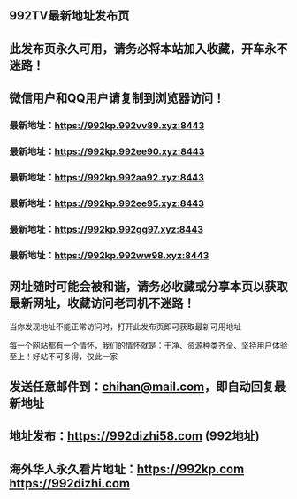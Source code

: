 ## **992TV最新地址发布页**
## 此发布页永久可用，请务必将本站加入收藏，开车永不迷路！
## 微信用户和QQ用户请复制到浏览器访问！
### 最新地址：https://992kp.992vv89.xyz:8443

### 最新地址：https://992kp.992ee90.xyz:8443

### 最新地址：https://992kp.992aa92.xyz:8443

### 最新地址：https://992kp.992ee95.xyz:8443

### 最新地址：https://992kp.992gg97.xyz:8443

### 最新地址：https://992kp.992ww98.xyz:8443


## 网址随时可能会被和谐，请务必收藏或分享本页以获取最新网址，收藏访问老司机不迷路！

当你发现地址不能正常访问时，打开此发布页即可获取最新可用地址

每一个网站都有一个情怀，我们的情怀就是：干净、资源种类齐全、坚持用户体验至上！好站不可多得，仅此一家

## 发送任意邮件到：chihan@mail.com，即自动回复最新地址
## 地址发布：https://992dizhi58.com  (992地址)
## 海外华人永久看片地址：https://992kp.com  https://992dizhi.com

